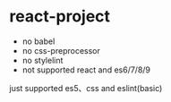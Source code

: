 # react-project

+ no babel
+ no css-preprocessor
+ no stylelint
+ not supported react and es6/7/8/9

just supported es5、css and eslint(basic)

